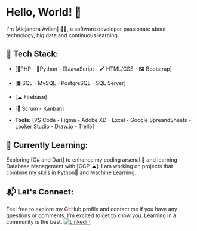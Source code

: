 # Hello, World! 👋

I'm [Alejandra Avilan] 👩‍💻, a software developer passionate about technology, big data and continuous learning.

## 🔧 Tech Stack:

- [🐘PHP - 🐍Python - 🟨JavaScript - 🖌 HTML/CSS - 🖼 Bootstrap]
- [🛢️ SQL - MySQL - PostgreSQL - SQL Server]
- [☁ Firebase]
- [📅 Scrum - Kanban]
   
- **Tools:** [VS Code - Figma - Adobe XD - Excel - Google SpreandSheets - Looker Studio - Draw.io - Trello]

## 🌱 Currently Learning:

Exploring [C# and Dart] to enhance my coding arsenal 🚀 and learning Database Management with [GCP ☁].
I am working on projects that combine my skills in Python🐍 and Machine Learning.

## 📬 Let's Connect:
Feel free to explore my GitHub profile and contact me if you have any questions or comments.
I'm excited to get to know you. Learning in a community is the best.
[![LinkedIn](https://img.shields.io/badge/-LinkedIn-blue?style=flat-square&logo=linkedin)](https://www.linkedin.com/in/alejandraavilancasta%C3%B1o/)


